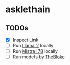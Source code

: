 # asklethain

## TODOs

- [x] Inspect [Link](https://www.youtube.com/watch?v=PuU_qf23u_8&t=1044s&ab_channel=VenelinValkov)
- [ ] Run [Llama 2](https://huggingface.co/meta-llama/Llama-2-13b-chat-hf) locally
- [ ] Run [Mistral 7B](https://huggingface.co/mistralai/Mistral-7B-Instruct-v0.1) locally
- [ ] Run models by [TheBloke](https://huggingface.co/TheBloke)
